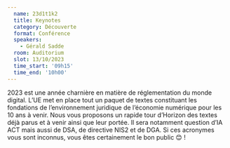 ```yaml
---
  name: 23d1t1k2
  title: Keynotes
  category: Découverte
  format: Conférence
  speakers: 
    - Gérald Sadde
  room: Auditorium
  slot: 13/10/2023
  time_start: '09h15'
  time_end: '10h00'
---
```

2023 est une année charnière en matière de réglementation du monde digital. 
L’UE met en place tout un paquet de textes constituant les fondations de l’environnement juridique de l’économie numérique pour les 10 ans à venir. 
Nous vous proposons un rapide tour d’Horizon des textes déjà parus et à venir ainsi que leur portée. Il sera notamment question d’IA ACT mais aussi de DSA, de directive NIS2 et de DGA. Si ces acronymes vous sont inconnus, vous êtes certainement le bon public 😊 !